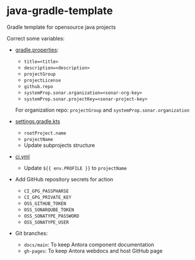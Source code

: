 # java-gradle-template

Gradle template for opensource java projects

Correct some variables:

- [gradle.properties](./gradle.properties):
  - `title=<title>`
  - `description=<description>` 
  - `projectGroup`
  - `projectLicense`
  - `github.repo`
  - `systemProp.sonar.organization=<sonar-org-key>`
  - `systemProp.sonar.projectKey=<sonar-project-key>`
  
  For organization repo: `projectGroup` and `systemProp.sonar.organization`

- [settings.gradle.kts](./settings.gradle.kts#16)
  - `rootProject.name`
  - `projectName`
  - Update subprojects structure

- [ci.yml](.github/workflows/ci.yml)
  - Update `${{ env.PROFILE }}` to `projectName`

- Add GitHub repository secrets for action
  - `CI_GPG_PASSPHARSE`
  - `CI_GPG_PRIVATE_KEY`
  - `OSS_GITHUB_TOKEN`
  - `OSS_SONARQUBE_TOKEN`
  - `OSS_SONATYPE_PASSWORD`
  - `OSS_SONATYPE_USER`

- Git branches:
  - `docs/main`: To keep Antora component documentation
  - `gh-pages`: To keep Antora webdocs and host GitHub page
